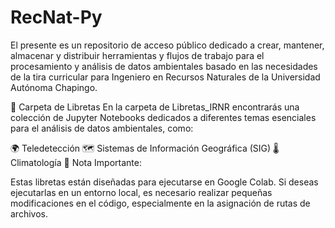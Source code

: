 # RecNat-Py

El presente es un repositorio de acceso público dedicado a crear, mantener, almacenar y distribuir herramientas y flujos de trabajo para el procesamiento y análisis de datos ambientales basado en las necesidades de la tira curricular para Ingeniero en Recursos Naturales de la Universidad Autónoma Chapingo.

📂 Carpeta de Libretas
En la carpeta de Libretas_IRNR encontrarás una colección de Jupyter Notebooks dedicados a diferentes temas esenciales para el análisis de datos ambientales, como:

 🌍 Teledetección
 🗺️ Sistemas de Información Geográfica (SIG)
 🌡️ Climatología
 🔔 Nota Importante:

Estas libretas están diseñadas para ejecutarse en Google Colab. Si deseas ejecutarlas en un entorno local, es necesario realizar pequeñas modificaciones en el código, especialmente en la asignación de rutas de archivos.
